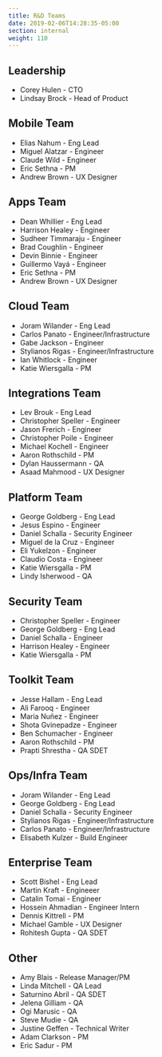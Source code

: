 ```yaml
---
title: R&D Teams
date: 2019-02-06T14:28:35-05:00
section: internal
weight: 110
---
```


## Leadership

* Corey Hulen - CTO
* Lindsay Brock - Head of Product

## Mobile Team

* Elias Nahum - Eng Lead
* Miguel Alatzar - Engineer
* Claude Wild - Engineer
* Eric Sethna - PM
* Andrew Brown - UX Designer

## Apps Team
* Dean Whillier - Eng Lead
* Harrison Healey - Engineer
* Sudheer Timmaraju - Engineer
* Brad Coughlin - Engineer
* Devin Binnie - Engineer
* Guillermo Vayá - Engineer
* Eric Sethna - PM
* Andrew Brown - UX Designer

## Cloud Team

* Joram Wilander - Eng Lead
* Carlos Panato - Engineer/Infrastructure
* Gabe Jackson - Engineer
* Stylianos Rigas - Engineer/Infrastructure
* Ian Whitlock - Engineer
* Katie Wiersgalla - PM

## Integrations Team

* Lev Brouk - Eng Lead
* Christopher Speller - Engineer
* Jason Frerich - Engineer
* Christopher Poile - Engineer
* Michael Kochell - Engineer
* Aaron Rothschild - PM
* Dylan Haussermann - QA
* Asaad Mahmood - UX Designer

## Platform Team

* George Goldberg - Eng Lead
* Jesus Espino - Engineer
* Daniel Schalla - Security Engineer
* Miguel de la Cruz - Engineer
* Eli Yukelzon - Engineer
* Claudio Costa - Engineer
* Katie Wiersgalla - PM
* Lindy Isherwood - QA

## Security Team

* Christopher Speller - Engineer
* George Goldberg - Eng Lead
* Daniel Schalla - Engineer
* Harrison Healey - Engineer
* Katie Wiersgalla - PM

## Toolkit Team

* Jesse Hallam - Eng Lead
* Ali Farooq - Engineer
* Maria Nuñez - Engineer
* Shota Gvinepadze - Engineer
* Ben Schumacher - Engineer
* Aaron Rothschild - PM
* Prapti Shrestha - QA SDET

## Ops/Infra Team

* Joram Wilander - Eng Lead
* George Goldberg - Eng Lead
* Daniel Schalla - Security Engineer
* Stylianos Rigas - Engineer/Infrastructure
* Carlos Panato - Engineer/Infrastructure
* Elisabeth Kulzer - Build Engineer

## Enterprise Team
* Scott Bishel - Eng Lead
* Martin Kraft - Engineeer
* Catalin Tomai - Engineer
* Hossein Ahmadian - Engineer Intern
* Dennis Kittrell - PM 
* Michael Gamble - UX Designer
* Rohitesh Gupta - QA SDET

## Other

* Amy Blais - Release Manager/PM
* Linda Mitchell - QA Lead
* Saturnino Abril - QA SDET
* Jelena Gilliam - QA
* Ogi Marusic - QA
* Steve Mudie - QA
* Justine Geffen - Technical Writer
* Adam Clarkson - PM
* Eric Sadur - PM
